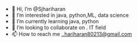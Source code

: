 - 👋 Hi, I’m @Sjhariharan
- 👀 I’m interested in java, python,ML, data science 
- 🌱 I’m currently learning java, python 
- 💞️ I’m looking to collaborate on . IT field 
- 📫 How to reach me ..hariharan80213@gmail.com
<!---
Sjhariharan/Sjhariharan is a ✨ special ✨ repository because its `README.md` (this file) appears on your GitHub profile.
You can click the Preview link to take a look at your changes.
--->
